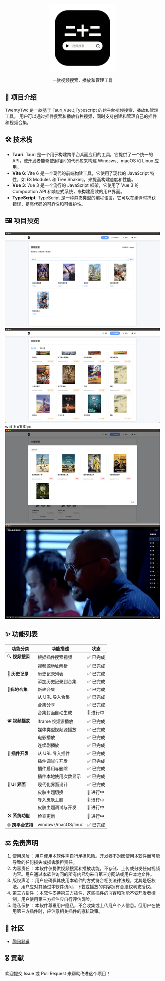 <p align="center">
  <img width="220px" height="220px" src="preview/logo.png" />
</p>
<p align="center">一款视频搜索、播放和管理工具</p>

## 📝 项目介绍

TwentyTwo 是一款基于 Tauri,Vue3,Typescript 的跨平台视频搜索、播放和管理工具。
用户可以通过插件搜索和播放各种视频，同时支持创建和管理自己的插件和视频合集。

## 🛠️ 技术栈

- **Tauri**: Tauri 是一个用于构建跨平台桌面应用的工具。它提供了一个统一的 API，使开发者能够使用相同的代码库来构建 Windows、macOS 和 Linux 应用。
- **Vite 6**: Vite 6 是一个现代的前端构建工具，它使用了现代的 JavaScript 特性，如 ES Modules 和 Tree Shaking，来提高构建速度和性能。
- **Vue 3**: Vue 3 是一个流行的 JavaScript 框架，它使用了 Vue 3 的 Composition API 和响应式系统，来构建高效的用户界面。
- **TypeScript**: TypeScript 是一种静态类型的编程语言，它可以在编译时捕获错误，提高代码的可靠性和可维护性。

## 🖼️ 项目预览

![搜索](./preview/search.png)
![历史](./preview/history.png)width=100px
![合集](./preview/collection.png)
![播放](./preview/movie.png)

## ✨ 功能列表

| 功能分类          | 功能描述             | 状态      |
| ----------------- | -------------------- | --------- |
| 🔍 **视频搜索**   | 根据插件搜索视频     | ✅ 已完成 |
|                   | 视频源地址解析       | ✅ 已完成 |
| 📜 **历史记录**   | 历史记录列表         | ✅ 已完成 |
|                   | 添加历史记录到合集   | ✅ 已完成 |
| 📒**我的合集**    | 新建合集             | ✅ 已完成 |
|                   | 从 URL 导入合集      | ✅ 已完成 |
|                   | 合集分享             | ✅ 已完成 |
|                   | 合集封面自动生成     | 🚧 进行中 |
| 📽️ **视频播放**   | iframe 视频源播放    | ✅ 已完成 |
|                   | 媒体类型视频源播放   | ✅ 已完成 |
|                   | 电影播放             | ✅ 已完成 |
|                   | 连续剧播放           | ✅ 已完成 |
| 👥 **插件开发**   | 从 URL 导入插件      | ✅ 已完成 |
|                   | 插件调试与开发       | ✅ 已完成 |
|                   | 插件启用与删除       | ✅ 已完成 |
|                   | 插件本地使用次数显示 | ✅ 已完成 |
| 🎨 **UI 界面**    | 现代化界面设计       | ✅ 已完成 |
|                   | 皮肤主题切换         | 🚧 进行中 |
|                   | 导入皮肤主题         | 🚧 进行中 |
|                   | 皮肤主题调试与开发   | 🚧 进行中 |
| 🛠️ **系统功能**   | 检查更新             | 🚧 进行中 |
| 🌐 **跨平台支持** | windows/macOS/linux  | ✅ 已完成 |

## ⚖️ 免责声明

1. 使用风险 ：用户使用本软件需自行承担风险。开发者不对因使用本软件而可能导致的任何损失或损害承担责任。
2. 内容责任 ：本软件仅提供视频搜索和播放功能，不存储、上传或分发任何视频内容。用户通过本软件访问的所有内容均来自第三方网站或用户本地文件。
3. 版权声明 ：用户应确保其使用本软件的方式符合相关法律法规，尤其是版权法。用户应对其通过本软件访问、下载或播放的内容拥有合法权利或授权。
4. 第三方插件 ：本软件支持第三方插件，这些插件的内容和功能不受开发者控制。用户使用第三方插件应自行评估风险。
5. 隐私保护 ：本软件尊重用户隐私，不会收集或上传用户个人信息。但用户在使用第三方插件时，应注意相关插件的隐私政策。

## 💬 社区

- [腾讯频道](https://pd.qq.com/g/pd74066781)

## 🎖 贡献

欢迎提交 Issue 或 Pull Request 来帮助改进这个项目！
